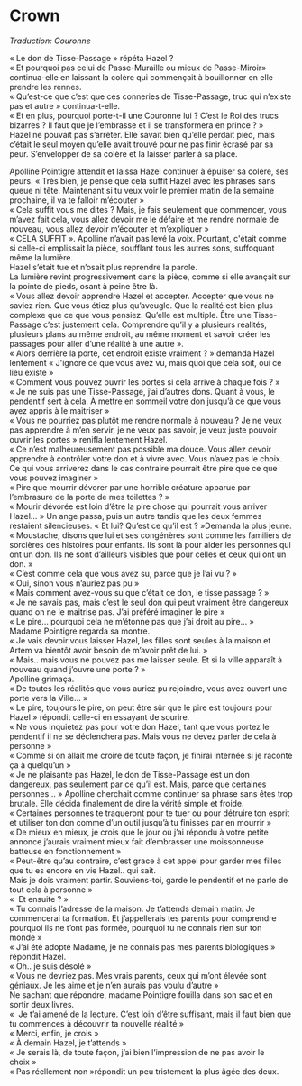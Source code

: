 # Crown

*Traduction: Couronne*

« Le don de Tisse-Passage » répéta Hazel ?   
« Et pourquoi pas celui de Passe-Muraille ou mieux de Passe-Miroir» continua-elle en laissant la colère qui commençait à bouillonner en elle prendre les rennes.   
« Qu’est-ce que c’est que ces conneries de Tisse-Passage, truc qui n’existe pas et autre » continua-t-elle.   
« Et en plus, pourquoi porte-t-il une Couronne lui ? C’est le Roi des trucs bizarres ? Il faut que je l’embrasse et il se transformera en prince ? »   
Hazel ne pouvait pas s’arrêter. Elle savait bien qu’elle perdait pied, mais c’était le seul moyen qu’elle avait trouvé pour ne pas finir écrasé par sa peur. S’envelopper de sa colère et la laisser parler à sa place.   

Apolline Pointigre attendit et laissa Hazel continuer à épuiser sa colère, ses peurs. 
« Très bien, je pense que cela suffit Hazel avec les phrases sans queue ni tête. Maintenant si tu veux voir le premier matin de la semaine prochaine, il va te falloir m’écouter »   
« Cela suffit vous me dites ? Mais, je fais seulement que commencer, vous m’avez fait cela, vous allez devoir me le défaire et me rendre normale de nouveau, vous allez devoir m’écouter et m’expliquer »    
« CELA SUFFIT ». Apolline n’avait pas levé la voix. Pourtant, c'était comme si celle-ci emplissait la pièce, soufflant tous les autres sons, suffoquant même la lumière.   
Hazel s’était tue et n’osait plus reprendre la parole.       
La lumière revint progressivement dans la pièce, comme si elle avançait sur la pointe de pieds, osant à peine être là.     
« Vous allez devoir apprendre Hazel et accepter. Accepter que vous ne saviez rien. Que vous étiez plus qu’aveugle. Que la réalité est bien plus complexe que ce que vous pensiez. Qu’elle est multiple. Être une Tisse-Passage c’est justement cela.   Comprendre qu’il y a plusieurs réalités, plusieurs plans au même endroit, au même moment et savoir créer les passages pour aller d’une réalité à une autre ».  
« Alors derrière la porte, cet endroit existe vraiment ? » demanda Hazel lentement
« J'ignore ce que vous avez vu, mais quoi que cela soit, oui ce lieu existe »  
« Comment vous pouvez ouvrir les portes si cela arrive à chaque fois ? »   
« Je ne suis pas une Tisse-Passage, j’ai d’autres dons. Quant à vous, le pendentif sert à cela. À mettre en sommeil votre don jusqu’à ce que vous ayez appris à le maitriser »    
« Vous ne pourriez pas plutôt me rendre normale à nouveau ? Je ne veux pas apprendre à m’en servir, je ne veux pas savoir, je veux juste pouvoir ouvrir les portes » renifla lentement Hazel.  
« Ce n’est malheureusement pas possible ma douce. Vous allez devoir apprendre à contrôler votre don et à vivre avec. Vous n’avez pas le choix. Ce qui vous arriverez dans le cas contraire pourrait être pire que ce que vous pouvez imaginer »   
« Pire que mourrir dévorer par une horrible créature apparue par l’embrasure de la porte de mes toilettes ? »    
« Mourir dévorée est loin d’être la pire chose qui pourrait vous arriver Hazel… » 
Un ange passa, puis un autre tandis que les deux femmes restaient silencieuses. 
« Et lui? Qu’est ce qu’il est ? »Demanda la plus jeune.   
« Moustache, disons que lui et ses congénères sont comme les familiers de sorcières des histoires pour enfants. Ils sont là pour aider les personnes qui ont un don. Ils ne sont d’ailleurs visibles que pour celles et ceux qui ont un don. »   
« C’est comme cela que vous avez su, parce que je l’ai vu ? »   
« Oui, sinon vous n’auriez pas pu »   
« Mais comment avez-vous su que c’était ce don, le tisse passage ? »  
« Je ne savais pas, mais c’est le seul don qui peut vraiment être dangereux quand on ne le maitrise pas. J’ai préféré imaginer le pire »   
« Le pire… pourquoi cela ne m’étonne pas que j’ai droit au pire… »  
Madame Pointigre regarda sa montre.   
« Je vais devoir vous laisser Hazel, les filles sont seules à la maison et Artem va bientôt avoir besoin de m’avoir prêt de lui. »  
« Mais.. mais vous ne pouvez pas me laisser seule. Et si la ville apparaît à nouveau quand j’ouvre une porte ? »  
Apolline grimaça.  
« De toutes les réalités que vous auriez pu rejoindre, vous avez ouvert une porte vers la Ville… »  
« Le pire, toujours le pire, on peut être sûr que le pire est toujours pour Hazel »   répondit celle-ci en essayant de sourire.  
« Ne vous inquietez pas pour votre don Hazel, tant que vous portez le pendentif il ne se déclenchera pas. Mais vous ne devez parler de cela à personne »   
« Comme si on allait me croire de toute façon, je finirai internée si je raconte ça à quelqu’un »  
« Je ne plaisante pas Hazel, le don de Tisse-Passage est un don dangereux, pas seulement par ce qu’il est. Mais, parce que certaines personnes… » Apolline cherchait comme continuer sa phrase sans êtes trop brutale. Elle décida finalement de dire la vérité simple et froide.    
« Certaines personnes te traqueront pour te tuer ou pour détruire ton esprit et utiliser ton don comme d’un outil jusqu’à tu finisses par en mourrir »   
« De mieux en mieux, je crois que le jour où j’ai répondu à votre petite annonce j’aurais vraiment mieux fait d’embrasser une moissonneuse batteuse en fonctionnement »   
« Peut-être qu’au contraire, c’est grace à cet appel pour garder mes filles que tu es encore en vie Hazel.. qui sait.    
Mais je dois vraiment partir. Souviens-toi, garde le pendentif et ne parle de tout cela à personne »   
«  Et ensuite ? »   
« Tu connais l’adresse de la maison. Je t’attends demain matin. Je commencerai ta formation. Et j’appellerais tes parents pour comprendre pourquoi ils ne t’ont pas formée, pourquoi tu ne connais rien sur ton monde »  
« J’ai été adopté Madame, je ne connais pas mes parents biologiques » répondit Hazel.   
« Oh.. je suis désolé »   
« Vous ne devriez pas. Mes vrais parents, ceux qui m’ont élevée sont géniaux. Je les aime et je n’en aurais pas voulu d’autre »   
Ne sachant que répondre, madame Pointigre fouilla dans son sac et en sortir deux livres.    
«  Je t’ai amené de la lecture. C’est loin d’être suffisant, mais il faut bien que tu commences à découvrir ta nouvelle réalité »  
« Merci, enfin, je crois »   
« À demain Hazel, je t’attends »  
« Je serais là, de toute façon, j’ai bien l’impression de ne pas avoir le choix »  
« Pas réellement non »répondit un peu tristement la plus âgée des deux.    
  